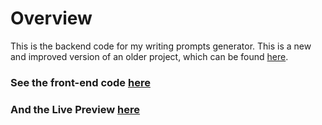# Overview
This is the backend code for my writing prompts generator. This is a new and improved version of an older project, which can be found [here](https://github.com/orngepeel/writing-prompt-generator).

### See the front-end code [here](https://github.com/orngepeel/writing-prompts-v2)
### And the Live Preview [here](https://orngepeel.github.io/writing-prompts-v2/)
